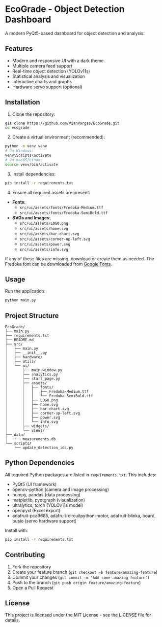 # EcoGrade - Object Detection Dashboard

A modern PyQt5-based dashboard for object detection and analysis.

## Features

- Modern and responsive UI with a dark theme
- Multiple camera feed support
- Real-time object detection (YOLOv11s)
- Statistical analysis and visualization
- Interactive charts and graphs
- Hardware servo support (optional)

## Installation

1. Clone the repository:

```bash
git clone https://github.com/VianVargas/EcoGrade.git
cd ecograde
```

2. Create a virtual environment (recommended):

```bash
python -m venv venv
# On Windows:
venv\Scripts\activate
# On macOS/Linux:
source venv/bin/activate
```

3. Install dependencies:

```bash
pip install -r requirements.txt
```

4. Ensure all required assets are present:

- **Fonts:**
  - `src/ui/assets/fonts/Fredoka-Medium.ttf`
  - `src/ui/assets/fonts/Fredoka-SemiBold.ttf`
- **SVGs and Images:**
  - `src/ui/assets/LOGO.png`
  - `src/ui/assets/home.svg`
  - `src/ui/assets/bar-chart.svg`
  - `src/ui/assets/corner-up-left.svg`
  - `src/ui/assets/power.svg`
  - `src/ui/assets/info.svg`

If any of these files are missing, download or create them as needed. The Fredoka font can be downloaded from [Google Fonts](https://fonts.google.com/specimen/Fredoka).

## Usage

Run the application:

```bash
python main.py
```

## Project Structure

```
EcoGrade/
├── main.py
├── requirements.txt
├── README.md
├── src/
│   ├── main.py
│   ├── __init__.py
│   ├── hardware/
│   ├── utils/
│   └── ui/
│       ├── main_window.py
│       ├── analytics.py
│       ├── start_page.py
│       ├── assets/
│       │   ├── fonts/
│       │   │   ├── Fredoka-Medium.ttf
│       │   │   └── Fredoka-SemiBold.ttf
│       │   ├── LOGO.png
│       │   ├── home.svg
│       │   ├── bar-chart.svg
│       │   ├── corner-up-left.svg
│       │   ├── power.svg
│       │   └── info.svg
│       ├── widgets/
│       └── views/
├── data/
│   └── measurements.db
└── scripts/
    └── update_detection_ids.py
```

## Python Dependencies

All required Python packages are listed in `requirements.txt`. This includes:
- PyQt5 (UI framework)
- opencv-python (camera and image processing)
- numpy, pandas (data processing)
- matplotlib, pyqtgraph (visualization)
- ultralytics, torch (YOLOv11s model)
- openpyxl (Excel export)
- adafruit-pca9685, adafruit-circuitpython-motor, adafruit-blinka, board, busio (servo hardware support)

Install with:
```bash
pip install -r requirements.txt
```

## Contributing

1. Fork the repository
2. Create your feature branch (`git checkout -b feature/amazing-feature`)
3. Commit your changes (`git commit -m 'Add some amazing feature'`)
4. Push to the branch (`git push origin feature/amazing-feature`)
5. Open a Pull Request

## License

This project is licensed under the MIT License - see the LICENSE file for details.
